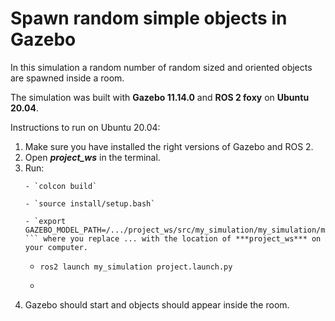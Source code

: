 # Spawn random simple objects in Gazebo

In this simulation a random number of random sized and oriented objects are spawned inside a room.

The simulation was built with **Gazebo 11.14.0** and **ROS 2 foxy** on **Ubuntu 20.04**.

Instructions to run on Ubuntu 20.04:
1. Make sure you have installed the right versions of Gazebo and ROS 2.
2. Open ***project_ws*** in the terminal.
3. Run:
    ```
    - `colcon build`
     ```
    ```
    - `source install/setup.bash`
    ```
    ```
    - `export GAZEBO_MODEL_PATH=/.../project_ws/src/my_simulation/my_simulation/models:$GAZEBO_MODEL_PATH
    ``` where you replace ... with the location of ***project_ws*** on your computer.
    ```
    - `ros2 launch my_simulation project.launch.py`
    - ```
4. Gazebo should start and objects should appear inside the room.
